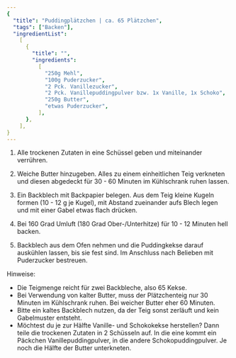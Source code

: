 ```yaml
---
{
  "title": "Puddingplätzchen | ca. 65 Plätzchen",
  "tags": ["Backen"],
  "ingredientList":
    [
      {
        "title": "",
        "ingredients":
          [
            "250g Mehl",
            "100g Puderzucker",
            "2 Pck. Vanillezucker",
            "2 Pck. Vanillepuddingpulver bzw. 1x Vanille, 1x Schoko",
            "250g Butter",
            "etwas Puderzucker",
          ],
      },
    ],
}
---
```


1. Alle trockenen Zutaten in eine Schüssel geben und miteinander verrühren.

2. Weiche Butter hinzugeben. Alles zu einem einheitlichen Teig verkneten und diesen abgedeckt für 30 - 60 Minuten im Kühlschrank ruhen lassen.

3. Ein Backblech mit Backpapier belegen. Aus dem Teig kleine Kugeln formen (10 - 12 g je Kugel), mit Abstand zueinander aufs Blech legen und mit einer Gabel etwas flach drücken.

4. Bei 160 Grad Umluft (180 Grad Ober-/Unterhitze) für 10 - 12 Minuten hell backen.

5. Backblech aus dem Ofen nehmen und die Puddingkekse darauf auskühlen lassen, bis sie fest sind. Im Anschluss nach Belieben mit Puderzucker bestreuen.

Hinweise:

- Die Teigmenge reicht für zwei Backbleche, also 65 Kekse.
- Bei Verwendung von kalter Butter, muss der Plätzchenteig nur 30 Minuten im Kühlschrank ruhen. Bei weicher Butter eher 60 Minuten.
- Bitte ein kaltes Backblech nutzen, da der Teig sonst zerläuft und kein Gabelmuster entsteht.
- Möchtest du je zur Hälfte Vanille- und Schokokekse herstellen? Dann teile die trockenen Zutaten in 2 Schüsseln auf. In die eine kommt ein Päckchen Vanillepuddingpulver, in die andere Schokopuddingpulver. Je noch die Hälfte der Butter unterkneten.

